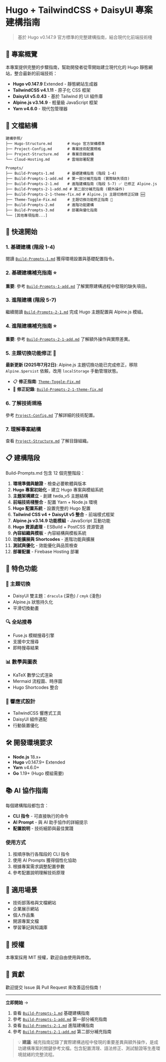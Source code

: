 
# Hugo + TailwindCSS + DaisyUI 專案建構指南

> 基於 Hugo v0.147.9 官方標準的完整建構指南，結合現代化前端技術棧

## 🎯 專案概覽

本專案提供完整的步驟指南，幫助開發者從零開始建立現代化的 Hugo 靜態網站，整合最新的前端技術：

- **Hugo v0.147.9** Extended - 靜態網站生成器
- **TailwindCSS v4.1.11** - 原子化 CSS 框架  
- **DaisyUI v5.0.43** - 基於 Tailwind 的 UI 組件庫
- **Alpine.js v3.14.9** - 輕量級 JavaScript 框架
- **Yarn v4.6.0** - 現代包管理器

## 📁 文檔結構

```
建構參照/
├── Hugo-Structure.md       # Hugo 官方架構標準
├── Project-Config.md       # 專案技術配置規格
├── Project-Structure.md    # 專案目錄結構
└── Cloud-Hosting.md        # 雲端部署配置

Prompts/
├── Build-Prompts-1.md      # 基礎建構指南 (階段 1-4)
├── Build-Prompts-1-add.md  # 第一部分補充指南 (實際缺失項目)
├── Build-Prompts-2-1.md    # 進階建構指南 (階段 5-7) ✅ 已修正 Alpine.js
├── Build-Prompts-2-1-add.md # 第二部分補充指南 (額外操作)
├── Build-Prompts-2-1-theme-fix.md # Alpine.js 主題切換修正記錄 🆕
├── Theme-Toggle-Fix.md     # 主題切換功能修正指南 🔧
├── Build-Prompts-2.md      # 進階功能建構
├── Build-Prompts-3.md      # 部署與優化指南
└── [其他專項指南...]
```

## 🚀 快速開始

### 1. 基礎建構 (階段 1-4)
閱讀 [`Build-Prompts-1.md`](./Prompts/Build-Prompts-1.md) 獲得環境設置與基礎配置指令。

### 2. 基礎建構補充指南 ⭐
**重要**: 參考 [`Build-Prompts-1-add.md`](./Prompts/Build-Prompts-1-add.md) 了解實際建構過程中發現的缺失項目。

### 3. 進階建構 (階段 5-7)
繼續閱讀 [`Build-Prompts-2-1.md`](./Prompts/Build-Prompts-2-1.md) 完成 Hugo 主題配置與 Alpine.js 模組。

### 4. 進階建構補充指南 ⭐
**重要**: 參考 [`Build-Prompts-2-1-add.md`](./Prompts/Build-Prompts-2-1-add.md) 了解額外操作與實際差異。

### 5. 主題切換功能修正 🔧
**最新更新 (2025年7月2日)**: Alpine.js 主題切換功能已完成修正，移除 `Alpine.$persist` 依賴，改用 `localStorage` 手動管理狀態。

- 📋 **修正指南**: [`Theme-Toggle-Fix.md`](./Prompts/Theme-Toggle-Fix.md)
- 📝 **修正記錄**: [`Build-Prompts-2-1-theme-fix.md`](./Prompts/Build-Prompts-2-1-theme-fix.md)

### 6. 了解技術規格
參考 [`Project-Config.md`](./建構參照/Project-Config.md) 了解詳細的技術配置。

### 7. 理解專案結構
查看 [`Project-Structure.md`](./建構參照/Project-Structure.md) 了解目錄組織。

## 📋 建構階段

Build-Prompts.md 包含 12 個完整階段：

1. **環境準備與驗證** - 檢查必要軟體與版本
2. **Hugo 專案初始化** - 建立 Hugo 專案與模組系統
3. **主題架構建立** - 創建 twda_v5 主題結構
4. **前端技術棧整合** - 配置 Yarn + Node.js 環境
5. **Hugo 配置系統** - 設置完整的 Hugo 配置
6. **Tailwind CSS v4 + DaisyUI v5 整合** - 前端樣式框架
7. **Alpine.js v3.14.9 功能模組** - JavaScript 互動功能
8. **Hugo 資源處理** - ESBuild + PostCSS 資源管道
9. **內容組織與模板** - 內容結構與模板系統
10. **功能擴展與 Shortcodes** - 進階功能與擴展
11. **測試與優化** - 效能優化與品質檢查
12. **部署配置** - Firebase Hosting 部署

## 🎨 特色功能

### 🌙 主題切換
- DaisyUI 雙主題：`dracula` (深色) / `cmyk` (淺色)
- Alpine.js 狀態持久化
- 平滑切換動畫

### 🔍 全站搜尋
- Fuse.js 模糊搜尋引擎
- 支援中文搜尋
- 即時搜尋結果

### 📊 數學與圖表
- KaTeX 數學公式渲染
- Mermaid 流程圖、時序圖
- Hugo Shortcodes 整合

### 📱 響應式設計
- TailwindCSS 響應式工具
- DaisyUI 組件適配
- 行動裝置優化

## 🛠️ 開發環境要求

- **Node.js** 18.x+
- **Hugo** v0.147.9+ Extended
- **Yarn** v4.6.0+
- **Go** 1.19+ (Hugo 模組需要)

## 📚 AI 協作指南

每個建構階段都包含：

- **CLI 指令** - 可直接執行的命令
- **AI Prompt** - 與 AI 助手協作的詳細提示
- **配置說明** - 技術細節與最佳實踐

### 使用方式

1. 按順序執行各階段的 CLI 指令
2. 使用 AI Prompts 獲得個性化協助  
3. 根據專案需求調整配置參數
4. 參考配置說明理解技術原理

## 🎯 適用場景

- 技術部落格與文檔網站
- 企業展示網站
- 個人作品集
- 開源專案文檔
- 學習筆記與知識庫

## 📝 授權

本專案採用 MIT 授權，歡迎自由使用與修改。

## 🤝 貢獻

歡迎提交 Issue 與 Pull Request 來改善這份指南！

---

**立即開始** →

1. 查看 [`Build-Prompts-1.md`](./Prompts/Build-Prompts-1.md) 基礎建構指南
2. 參考 [`Build-Prompts-1-add.md`](./Prompts/Build-Prompts-1-add.md) 第一部分補充指南
3. 查看 [`Build-Prompts-2-1.md`](./Prompts/Build-Prompts-2-1.md) 進階建構指南  
4. 參考 [`Build-Prompts-2-1-add.md`](./Prompts/Build-Prompts-2-1-add.md) 第二部分補充指南

> 💡 **建議**: 補充指南記錄了實際建構過程中發現的重要差異與額外操作，是成功建構專案的關鍵參考文檔。包含配置清理、語法修正、測試驗證等生產環境就緒的完整流程。
